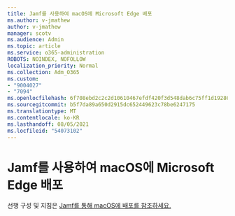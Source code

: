 ```yaml
---
title: Jamf를 사용하여 macOS에 Microsoft Edge 배포
ms.author: v-jmathew
author: v-jmathew
manager: scotv
ms.audience: Admin
ms.topic: article
ms.service: o365-administration
ROBOTS: NOINDEX, NOFOLLOW
localization_priority: Normal
ms.collection: Adm_O365
ms.custom:
- "9004027"
- "7094"
ms.openlocfilehash: 6f708ebd2c2c2d10610467efdf420f3d548dab6c75ff1d19286561e754ba7710
ms.sourcegitcommit: b5f7da89a650d2915dc652449623c78be6247175
ms.translationtype: MT
ms.contentlocale: ko-KR
ms.lasthandoff: 08/05/2021
ms.locfileid: "54073102"
---
```

# <a name="use-jamf-to-deploy-microsoft-edge-to-macos"></a>Jamf를 사용하여 macOS에 Microsoft Edge 배포

선행 구성 및 지침은 [Jamf를 통해 macOS에 배포를 참조하세요.](https://go.microsoft.com/fwlink/?linkid=2135109)
